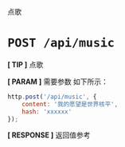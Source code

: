 点歌

# `POST /api/music` 

**[ TIP ]** 点歌 

**[ PARAM ]** 需要参数 如下所示： 

``` js
http.post('/api/music', {
    content: '我的愿望是世界核平',
    hash: 'xxxxxx'
});
```

**[ RESPONSE ]** 返回值参考 

